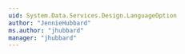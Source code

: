 ```yaml
---
uid: System.Data.Services.Design.LanguageOption
author: "JennieHubbard"
ms.author: "jhubbard"
manager: "jhubbard"
---
```

